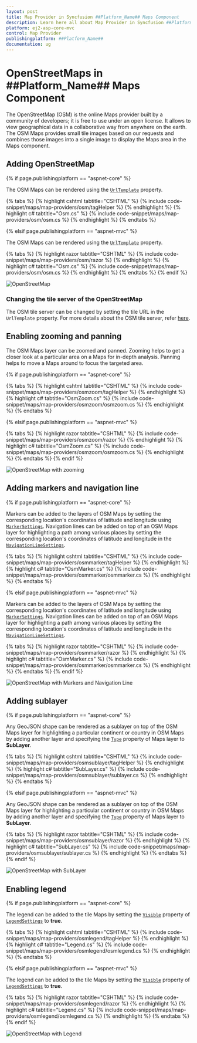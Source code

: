 ```yaml
---
layout: post
title: Map Provider in Syncfusion ##Platform_Name## Maps Component
description: Learn here all about Map Provider in Syncfusion ##Platform_Name## Maps component of Syncfusion Essential JS 2 and more.
platform: ej2-asp-core-mvc
control: Map Provider
publishingplatform: ##Platform_Name##
documentation: ug
---
```


# OpenStreetMaps in ##Platform_Name## Maps Component

The OpenStreetMap (OSM) is the online Maps provider built by a community of developers; it is free to use under an open license. It allows to view geographical data in a collaborative way from anywhere on the earth. The OSM Maps provides small tile images based on our requests and combines those images into a single image to display the Maps area in the Maps component.

## Adding OpenStreetMap

{% if page.publishingplatform == "aspnet-core" %}

The OSM Maps can be rendered using the [`UrlTemplate`](https://help.syncfusion.com/cr/aspnetcore-js2/Syncfusion.EJ2.Maps.MapsLayer.html#Syncfusion_EJ2_Maps_MapsLayer_UrlTemplate) property.

{% tabs %}
{% highlight cshtml tabtitle="CSHTML" %}
{% include code-snippet/maps/map-providers/osm/tagHelper %}
{% endhighlight %}
{% highlight c# tabtitle="Osm.cs" %}
{% include code-snippet/maps/map-providers/osm/osm.cs %}
{% endhighlight %}
{% endtabs %}

{% elsif page.publishingplatform == "aspnet-mvc" %}

The OSM Maps can be rendered using the [`UrlTemplate`](https://help.syncfusion.com/cr/aspnetmvc-js2/Syncfusion.EJ2.Maps.MapsLayer.html#Syncfusion_EJ2_Maps_MapsLayer_UrlTemplate) property.

{% tabs %}
{% highlight razor tabtitle="CSHTML" %}
{% include code-snippet/maps/map-providers/osm/razor %}
{% endhighlight %}
{% highlight c# tabtitle="Osm.cs" %}
{% include code-snippet/maps/map-providers/osm/osm.cs %}
{% endhighlight %}
{% endtabs %}
{% endif %}

![OpenStreetMap](../images/MapProviders/open-sreet-map.PNG)

### Changing the tile server of the OpenStreetMap

The OSM tile server can be changed by setting the tile URL in the `UrlTemplate` property. For more details about the OSM tile server, refer [here](https://wiki.openstreetmap.org/wiki/Tiles).

## Enabling zooming and panning

The OSM Maps layer can be zoomed and panned. Zooming helps to get a closer look at a particular area on a Maps for in-depth analysis. Panning helps to move a Maps around to focus the targeted area.

{% if page.publishingplatform == "aspnet-core" %}

{% tabs %}
{% highlight cshtml tabtitle="CSHTML" %}
{% include code-snippet/maps/map-providers/osmzoom/tagHelper %}
{% endhighlight %}
{% highlight c# tabtitle="OsmZoom.cs" %}
{% include code-snippet/maps/map-providers/osmzoom/osmzoom.cs %}
{% endhighlight %}
{% endtabs %}

{% elsif page.publishingplatform == "aspnet-mvc" %}

{% tabs %}
{% highlight razor tabtitle="CSHTML" %}
{% include code-snippet/maps/map-providers/osmzoom/razor %}
{% endhighlight %}
{% highlight c# tabtitle="OsmZoom.cs" %}
{% include code-snippet/maps/map-providers/osmzoom/osmzoom.cs %}
{% endhighlight %}
{% endtabs %}
{% endif %}

![OpenStreetMap with zooming](../images/MapProviders/open-street-map-zooming.PNG)

## Adding markers and navigation line

{% if page.publishingplatform == "aspnet-core" %}

Markers can be added to the layers of OSM Maps by setting the corresponding location's coordinates of latitude and longitude using [`MarkerSettings`](https://help.syncfusion.com/cr/aspnetcore-js2/Syncfusion.EJ2.Maps.MapsLayer.html#Syncfusion_EJ2_Maps_MapsLayer_MarkerSettings). Navigation lines can be added on top of an OSM Maps layer for highlighting a path among various places by setting the corresponding location's coordinates of latitude and longitude in the [`NavigationLineSettings`](https://help.syncfusion.com/cr/aspnetcore-js2/Syncfusion.EJ2.Maps.MapsLayer.html#Syncfusion_EJ2_Maps_MapsLayer_NavigationLineSettings).

{% tabs %}
{% highlight cshtml tabtitle="CSHTML" %}
{% include code-snippet/maps/map-providers/osmmarker/tagHelper %}
{% endhighlight %}
{% highlight c# tabtitle="OsmMarker.cs" %}
{% include code-snippet/maps/map-providers/osmmarker/osmmarker.cs %}
{% endhighlight %}
{% endtabs %}

{% elsif page.publishingplatform == "aspnet-mvc" %}

Markers can be added to the layers of OSM Maps by setting the corresponding location's coordinates of latitude and longitude using [`MarkerSettings`](https://help.syncfusion.com/cr/aspnetmvc-js2/Syncfusion.EJ2.Maps.MapsLayer.html#Syncfusion_EJ2_Maps_MapsLayer_MarkerSettings). Navigation lines can be added on top of an OSM Maps layer for highlighting a path among various places by setting the corresponding location's coordinates of latitude and longitude in the [`NavigationLineSettings`](https://help.syncfusion.com/cr/aspnetmvc-js2/Syncfusion.EJ2.Maps.MapsLayer.html#Syncfusion_EJ2_Maps_MapsLayer_NavigationLineSettings).

{% tabs %}
{% highlight razor tabtitle="CSHTML" %}
{% include code-snippet/maps/map-providers/osmmarker/razor %}
{% endhighlight %}
{% highlight c# tabtitle="OsmMarker.cs" %}
{% include code-snippet/maps/map-providers/osmmarker/osmmarker.cs %}
{% endhighlight %}
{% endtabs %}
{% endif %}

![OpenStreetMap with Markers and Navigation Line](../images/MapProviders/open-street-map-marker-and-line.PNG)

## Adding sublayer

{% if page.publishingplatform == "aspnet-core" %}

Any GeoJSON shape can be rendered as a sublayer on top of the OSM Maps layer for highlighting a particular continent or country in OSM Maps by adding another layer and specifying the [`Type`](https://help.syncfusion.com/cr/aspnetcore-js2/Syncfusion.EJ2.Maps.MapsLayer.html#Syncfusion_EJ2_Maps_MapsLayer_Type) property of Maps layer to **SubLayer**.

{% tabs %}
{% highlight cshtml tabtitle="CSHTML" %}
{% include code-snippet/maps/map-providers/osmsublayer/tagHelper %}
{% endhighlight %}
{% highlight c# tabtitle="SubLayer.cs" %}
{% include code-snippet/maps/map-providers/osmsublayer/sublayer.cs %}
{% endhighlight %}
{% endtabs %}

{% elsif page.publishingplatform == "aspnet-mvc" %}

Any GeoJSON shape can be rendered as a sublayer on top of the OSM Maps layer for highlighting a particular continent or country in OSM Maps by adding another layer and specifying the [`Type`](https://help.syncfusion.com/cr/aspnetmvc-js2/Syncfusion.EJ2.Maps.MapsLayer.html#Syncfusion_EJ2_Maps_MapsLayer_Type) property of Maps layer to **SubLayer**.

{% tabs %}
{% highlight razor tabtitle="CSHTML" %}
{% include code-snippet/maps/map-providers/osmsublayer/razor %}
{% endhighlight %}
{% highlight c# tabtitle="SubLayer.cs" %}
{% include code-snippet/maps/map-providers/osmsublayer/sublayer.cs %}
{% endhighlight %}
{% endtabs %}
{% endif %}

![OpenStreetMap with SubLayer](../images/MapProviders/open-street-map-sublayer.PNG)

## Enabling legend

{% if page.publishingplatform == "aspnet-core" %}

The legend can be added to the tile Maps by setting the [`Visible`](https://help.syncfusion.com/cr/aspnetcore-js2/Syncfusion.EJ2.Maps.MapsLegendSettings.html#Syncfusion_EJ2_Maps_MapsLegendSettings_Visible) property of [`LegendSettings`](https://help.syncfusion.com/cr/aspnetcore-js2/Syncfusion.EJ2.Maps.Maps.html#Syncfusion_EJ2_Maps_Maps_LegendSettings) to **true**.

{% tabs %}
{% highlight cshtml tabtitle="CSHTML" %}
{% include code-snippet/maps/map-providers/osmlegend/tagHelper %}
{% endhighlight %}
{% highlight c# tabtitle="Legend.cs" %}
{% include code-snippet/maps/map-providers/osmlegend/osmlegend.cs %}
{% endhighlight %}
{% endtabs %}

{% elsif page.publishingplatform == "aspnet-mvc" %}

The legend can be added to the tile Maps by setting the [`Visible`](https://help.syncfusion.com/cr/aspnetmvc-js2/Syncfusion.EJ2.Maps.MapsLegendSettings.html#Syncfusion_EJ2_Maps_MapsLegendSettings_Visible) property of [`LegendSettings`](https://help.syncfusion.com/cr/aspnetmvc-js2/Syncfusion.EJ2.Maps.Maps.html#Syncfusion_EJ2_Maps_Maps_LegendSettings) to **true**.

{% tabs %}
{% highlight razor tabtitle="CSHTML" %}
{% include code-snippet/maps/map-providers/osmlegend/razor %}
{% endhighlight %}
{% highlight c# tabtitle="Legend.cs" %}
{% include code-snippet/maps/map-providers/osmlegend/osmlegend.cs %}
{% endhighlight %}
{% endtabs %}
{% endif %}

![OpenStreetMap with Legend](../images/MapProviders/osm-legend.PNG)